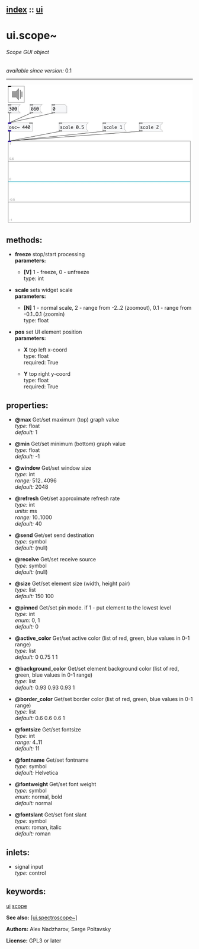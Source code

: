 [index](index.html) :: [ui](category_ui.html)
---

# ui.scope~

###### Scope GUI object

*available since version:* 0.1

---




[![example](../examples/img/ui.scope~.jpg)](../examples/pd/ui.scope~.pd)





## methods:

* **freeze**
stop/start processing<br>
  __parameters:__
  - **[V]** 1 - freeze, 0 - unfreeze<br>
    type: int <br>

* **scale**
sets widget scale<br>
  __parameters:__
  - **[N]** 1 - normal scale, 2 - range from -2..2 (zoomout), 0.1 - range from -0.1..0.1 (zoomin)<br>
    type: float <br>

* **pos**
set UI element position<br>
  __parameters:__
  - **X** top left x-coord<br>
    type: float <br>
    required: True <br>

  - **Y** top right y-coord<br>
    type: float <br>
    required: True <br>




## properties:

* **@max** 
Get/set maximum (top) graph value<br>
_type:_ float<br>
_default:_ 1<br>

* **@min** 
Get/set minimum (bottom) graph value<br>
_type:_ float<br>
_default:_ -1<br>

* **@window** 
Get/set window size<br>
_type:_ int<br>
_range:_ 512..4096<br>
_default:_ 2048<br>

* **@refresh** 
Get/set approximate refresh rate<br>
_type:_ int<br>
_units:_ ms<br>
_range:_ 10..1000<br>
_default:_ 40<br>

* **@send** 
Get/set send destination<br>
_type:_ symbol<br>
_default:_ (null)<br>

* **@receive** 
Get/set receive source<br>
_type:_ symbol<br>
_default:_ (null)<br>

* **@size** 
Get/set element size (width, height pair)<br>
_type:_ list<br>
_default:_ 150 100<br>

* **@pinned** 
Get/set pin mode. if 1 - put element to the lowest level<br>
_type:_ int<br>
_enum:_ 0, 1<br>
_default:_ 0<br>

* **@active_color** 
Get/set active color (list of red, green, blue values in 0-1 range)<br>
_type:_ list<br>
_default:_ 0 0.75 1 1<br>

* **@background_color** 
Get/set element background color (list of red, green, blue values in 0-1 range)<br>
_type:_ list<br>
_default:_ 0.93 0.93 0.93 1<br>

* **@border_color** 
Get/set border color (list of red, green, blue values in 0-1 range)<br>
_type:_ list<br>
_default:_ 0.6 0.6 0.6 1<br>

* **@fontsize** 
Get/set fontsize<br>
_type:_ int<br>
_range:_ 4..11<br>
_default:_ 11<br>

* **@fontname** 
Get/set fontname<br>
_type:_ symbol<br>
_default:_ Helvetica<br>

* **@fontweight** 
Get/set font weight<br>
_type:_ symbol<br>
_enum:_ normal, bold<br>
_default:_ normal<br>

* **@fontslant** 
Get/set font slant<br>
_type:_ symbol<br>
_enum:_ roman, italic<br>
_default:_ roman<br>



## inlets:

* signal input<br>
_type:_ control





## keywords:

[ui](keywords/ui.html)
[scope](keywords/scope.html)



**See also:**
[\[ui.spectroscope~\]](ui.spectroscope~.html)




**Authors:** Alex Nadzharov, Serge Poltavsky




**License:** GPL3 or later






